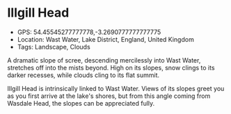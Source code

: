# Illgill Head

- GPS: 54.45545277777778,-3.2690777777777775
- Location: Wast Water, Lake District, England, United Kingdom
- Tags: Landscape, Clouds

A dramatic slope of scree, descending mercilessly into Wast Water, stretches off into the mists beyond. High on its slopes, snow clings to its darker recesses, while clouds cling to its flat summit.

Illgill Head is intrinsically linked to Wast Water. Views of its slopes greet you as you first arrive at the lake's shores, but from this angle coming from Wasdale Head, the slopes can be appreciated fully.
